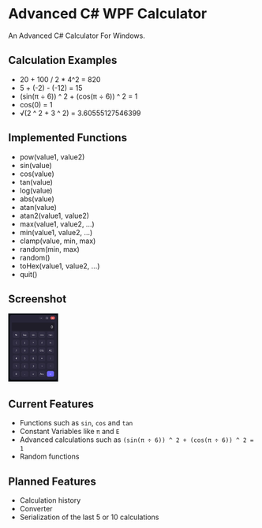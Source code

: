 # Advanced C# WPF Calculator
An Advanced C# Calculator For Windows.

## Calculation Examples
- 20 + 100 / 2 * 4^2 = 820
- 5 + (-2) - (-12) = 15
- (sin(π ÷ 6)) ^ 2 + (cos(π ÷ 6)) ^ 2 = 1
- cos(0) = 1
- √(2 ^ 2 + 3 ^ 2) = 3.60555127546399

## Implemented Functions
- pow(value1, value2)
- sin(value)
- cos(value)
- tan(value)
- log(value)
- abs(value)
- atan(value)
- atan2(value1, value2)
- max(value1, value2, ...)
- min(value1, value2, ...)
- clamp(value, min, max)
- random(min, max)
- random()
- toHex(value1, value2, ...)
- quit()

## Screenshot
<img src="Docs/Screen1.png" width="20%" algin="center" alt="Screenshot 1">

## Current Features
- Functions such as `sin`, `cos` and `tan`
- Constant Variables like `π` and `E`
- Advanced calculations such as `(sin(π ÷ 6)) ^ 2 + (cos(π ÷ 6)) ^ 2 = 1`
- Random functions

## Planned Features
- Calculation history
- Converter
- Serialization of the last 5 or 10 calculations
